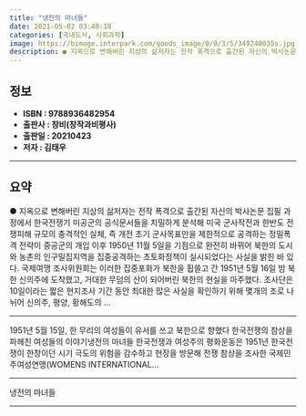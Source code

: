 ```yaml
---
title: "냉전의 마녀들"
date: 2021-05-02 03:40:18
categories: [국내도서, 사회과학]
image: https://bimage.interpark.com/goods_image/0/0/3/5/349240035s.jpg
description: ● 지옥으로 변해버린 지상의 삶저자는 전작 폭격으로 출간된 자신의 박사논문 집필 과정에서 한국전쟁기 미공군의 공식문서들을 치밀하게 분석해 미국 군사작전과 한반도 전쟁피해 규모의 충격적인 실체, 즉 개전 초기 군사목표만을 제한적으로 공격하는 정밀폭격 전략이 중공군의 개입 이후 1950년
---
```


## **정보**

- **ISBN : 9788936482954**
- **출판사 : 창비(창작과비평사)**
- **출판일 : 20210423**
- **저자 : 김태우**

------



## **요약**

●  지옥으로 변해버린 지상의 삶저자는 전작 폭격으로 출간된 자신의 박사논문 집필 과정에서 한국전쟁기 미공군의 공식문서들을 치밀하게 분석해 미국 군사작전과 한반도 전쟁피해 규모의 충격적인 실체, 즉 개전 초기 군사목표만을 제한적으로 공격하는 정밀폭격 전략이 중공군의 개입 이후 1950년 11월 5일을 기점으로 완전히 바뀌어 북한의 도시와 농촌의 인구밀집지역을 집중공격하는 초토화정책이 실시되었다는 사실을 밝힌 바 있다. 국제여맹 조사위원회는 이러한 집중포화가 북한을 휩쓸고 간 1951년 5월 16일 밤 북한 신의주에 도착했고, 거대한 무덤의 산이 되어버린 북한의 현실을 마주했다. 조사단은 10일이라는 짧은 현지조사 기간 동안 최대한 많은 사실을 확인하기 위해 몇개의 조로 나뉘어 신의주, 평양, 황해도의 ...

------

1951년 5월 15일, 한 무리의 여성들이 유서를 쓰고 북한으로 향했다
한국전쟁의 참상을 파헤친 여성들의 이야기냉전의 마녀들 한국전쟁과 여성주의 평화운동은 1951년 한국전쟁이 한창이던 시기 극도의 위험을 감수하고 현장을 방문해 전쟁 참상을 조사한 국제민주여성연맹(WOMENS INTERNATIONAL... 

------


냉전의 마녀들 

------


